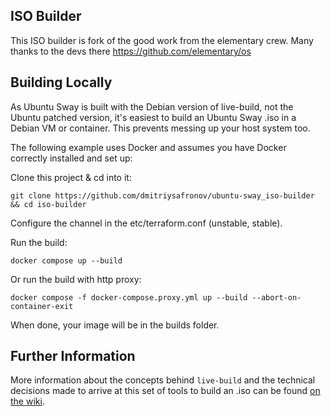## ISO Builder

This ISO builder is fork of the good work from the elementary crew.  Many thanks to the devs there https://github.com/elementary/os

## Building Locally

As Ubuntu Sway is built with the Debian version of live-build, not the Ubuntu patched version, it's easiest to build an Ubuntu Sway .iso in a Debian VM or container. This prevents messing up your host system too.

The following example uses Docker and assumes you have Docker correctly installed and set up:

Clone this project & cd into it:
```shell
git clone https://github.com/dmitriysafronov/ubuntu-sway_iso-builder && cd iso-builder
```

Configure the channel in the etc/terraform.conf (unstable, stable).

Run the build:
```shell
docker compose up --build
```

Or run the build with http proxy:
```shell
docker compose -f docker-compose.proxy.yml up --build --abort-on-container-exit 
```

When done, your image will be in the builds folder.



## Further Information

More information about the concepts behind `live-build` and the technical decisions made to arrive at this set of tools to build an .iso can be found [on the wiki](https://github.com/elementary/os/wiki/Building-iso-Images).
